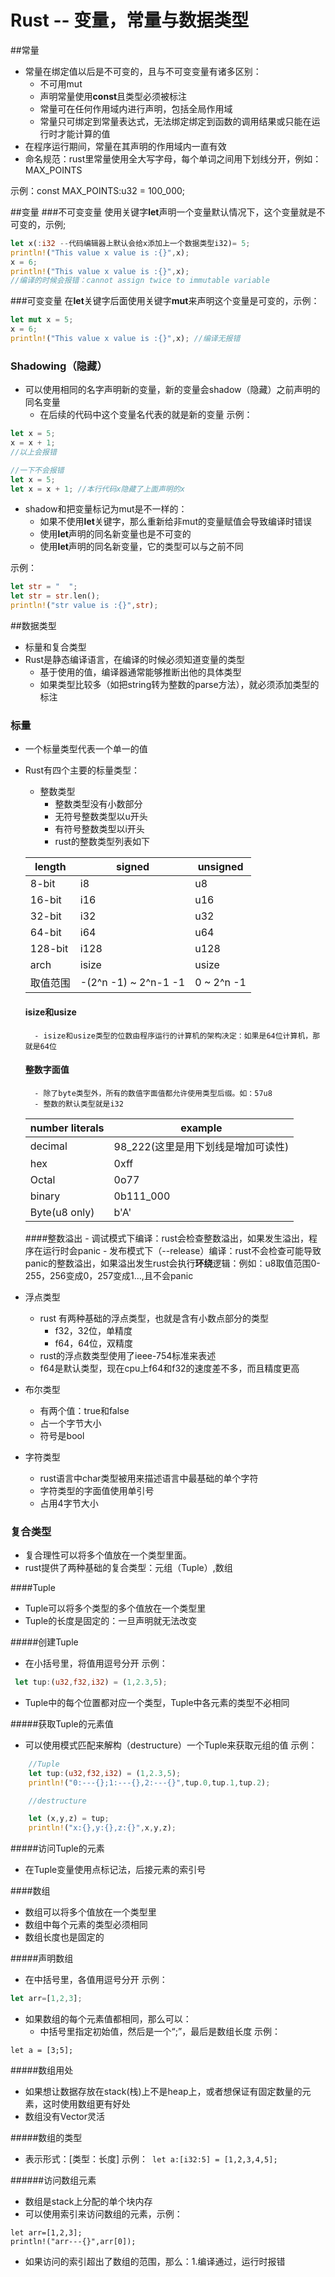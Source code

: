 # Rust -- 变量，常量与数据类型

##常量
- 常量在绑定值以后是不可变的，且与不可变变量有诸多区别：
    - 不可用mut
    - 声明常量使用**const**且类型必须被标注 
    - 常量可在任何作用域内进行声明，包括全局作用域
    - 常量只可绑定到常量表达式，无法绑定绑定到函数的调用结果或只能在运行时才能计算的值
- 在程序运行期间，常量在其声明的作用域内一直有效
- 命名规范：rust里常量使用全大写字母，每个单词之间用下划线分开，例如：MAX_POINTS    

示例：const MAX_POINTS:u32 = 100_000;

##变量
###不可变变量
使用关键字**let**声明一个变量默认情况下，这个变量就是不可变的，示例;

```rust
let x(:i32 --代码编辑器上默认会给x添加上一个数据类型i32)= 5;
println!("This value x value is :{}",x);
x = 6;
println!("This value x value is :{}",x);
//编译的时候会报错：cannot assign twice to immutable variable
```

###可变变量
在**let**关键字后面使用关键字**mut**来声明这个变量是可变的，示例：

```rust
let mut x = 5;
x = 6;
println!("This value x value is :{}",x); //编译无报错
```

### Shadowing（隐藏）
- 可以使用相同的名字声明新的变量，新的变量会shadow（隐藏）之前声明的同名变量
    - 在后续的代码中这个变量名代表的就是新的变量
示例：
    
```rust
let x = 5;
x = x + 1;
//以上会报错

//一下不会报错
let x = 5;
let x = x + 1; //本行代码x隐藏了上面声明的x
```

- shadow和把变量标记为mut是不一样的：
    - 如果不使用**let**关键字，那么重新给非mut的变量赋值会导致编译时错误
    - 使用**let**声明的同名新变量也是不可变的
    - 使用**let**声明的同名新变量，它的类型可以与之前不同

示例：

```rust
let str = "  ";
let str = str.len();
println!("str value is :{}",str);
```

##数据类型

- 标量和复合类型
- Rust是静态编译语言，在编译的时候必须知道变量的类型
    - 基于使用的值，编译器通常能够推断出他的具体类型
    - 如果类型比较多（如把string转为整数的parse方法），就必须添加类型的标注   

### 标量

- 一个标量类型代表一个单一的值
- Rust有四个主要的标量类型：
    - 整数类型
         - 整数类型没有小数部分
         - 无符号整数类型以u开头
         - 有符号整数类型以i开头
         - rust的整数类型列表如下
    
    | length | signed | unsigned |
    | --- | --- | --- |
    | 8-bit | i8 | u8 |
    | 16-bit | i16 | u16 |
    | 32-bit | i32 | u32 |
    | 64-bit | i64 | u64 |
    | 128-bit | i128 | u128 |
    | arch | isize | usize |
    | 取值范围 | -(2^n -1) ~ 2^n-1 -1 | 0 ~ 2^n -1 |
    

    #### isize和usize
        - isize和usize类型的位数由程序运行的计算机的架构决定：如果是64位计算机，那就是64位

    #### 整数字面值
        - 除了byte类型外，所有的数值字面值都允许使用类型后缀。如：57u8
        - 整数的默认类型就是i32
 
    | number literals | example |
    | --- | --- |
    | decimal | 98_222(这里是用下划线是增加可读性) |
    | hex | 0xff |
    | Octal | 0o77 |
    | binary | 0b111_000 |
    | Byte(u8 only) | b'A' |

    ####整数溢出
        - 调试模式下编译：rust会检查整数溢出，如果发生溢出，程序在运行时会panic
        - 发布模式下（--release）编译：rust不会检查可能导致panic的整数溢出，如果溢出发生rust会执行**环绕**逻辑：例如：u8取值范围0-255，256变成0，257变成1...,且不会panic
   


 - 浮点类型
    - rust 有两种基础的浮点类型，也就是含有小数点部分的类型
        - f32，32位，单精度
        - f64，64位，双精度 
    - rust的浮点数类型使用了ieee-754标准来表述
    - f64是默认类型，现在cpu上f64和f32的速度差不多，而且精度更高 
 
 - 布尔类型
    - 有两个值：true和false 
    - 占一个字节大小
    - 符号是bool
 
 - 字符类型 
    - rust语言中char类型被用来描述语言中最基础的单个字符
    - 字符类型的字面值使用单引号
    - 占用4字节大小


### 复合类型
- 复合理性可以将多个值放在一个类型里面。
- rust提供了两种基础的复合类型：元组（Tuple）,数组

####Tuple
- Tuple可以将多个类型的多个值放在一个类型里
- Tuple的长度是固定的：一旦声明就无法改变

#####创建Tuple 
 
- 在小括号里，将值用逗号分开
示例：

```rust
 let tup:(u32,f32,i32) = (1,2.3,5);
```

- Tuple中的每个位置都对应一个类型，Tuple中各元素的类型不必相同


#####获取Tuple的元素值
- 可以使用模式匹配来解构（destructure）一个Tuple来获取元组的值
示例：

```rust
    //Tuple
    let tup:(u32,f32,i32) = (1,2.3,5);
    println!("0:---{};1:---{},2:---{}",tup.0,tup.1,tup.2);

    //destructure

    let (x,y,z) = tup;
    println!("x:{},y:{},z:{}",x,y,z);
```
#####访问Tuple的元素
- 在Tuple变量使用点标记法，后接元素的索引号



####数组
- 数组可以将多个值放在一个类型里
- 数组中每个元素的类型必须相同
- 数组长度也是固定的

#####声明数组
- 在中括号里，各值用逗号分开
示例：

```rust
let arr=[1,2,3];
```

- 如果数组的每个元素值都相同，那么可以：
    - 中括号里指定初始值，然后是一个“;”，最后是数组长度
示例：

```
let a = [3;5];
```
     
 
#####数组用处
- 如果想让数据存放在stack(栈)上不是heap上，或者想保证有固定数量的元素，这时使用数组更有好处
- 数组没有Vector灵活


#####数组的类型
- 表示形式：[类型：长度] 示例：` let a:[i32:5] = [1,2,3,4,5];`

######访问数组元素
- 数组是stack上分配的单个块内存
- 可以使用索引来访问数组的元素，示例：

```
let arr=[1,2,3];
println!("arr---{}",arr[0]);
```
- 如果访问的索引超出了数组的范围，那么：1.编译通过，运行时报错


